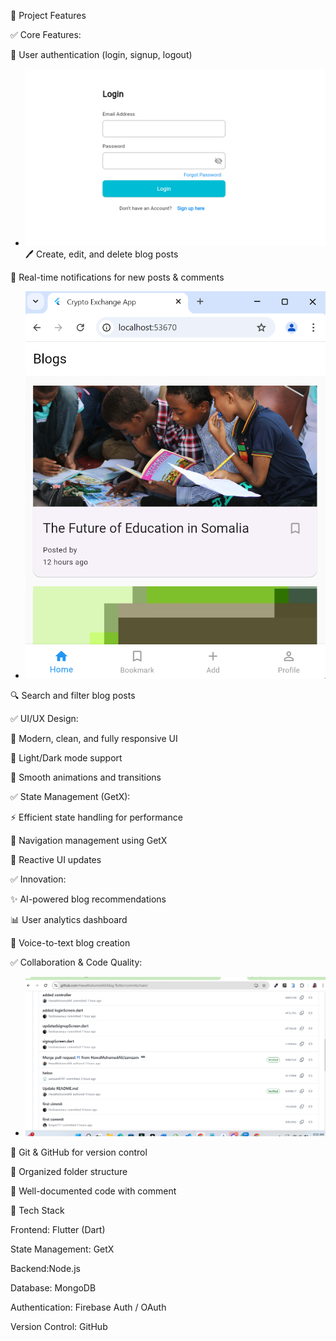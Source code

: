 
📌 Project Features

✅ Core Features:

👥 User authentication (login, signup, logout)
- ![API Architecture](https://github.com/HawaMuhumedAli/blog-flutter/blob/3a3c256578fb1c3396feec6de5293af45d00989e/Screenshot%202025-02-01%20080429.png
)
🖊️ Create, edit, and delete blog posts

📩 Real-time notifications for new posts & comments
- ![API Architecture](https://github.com/HawaMuhumedAli/blog-flutter/blob/1cc4392cc4ad29c90e986ebfb32bbb1d493cee79/Screenshot%202025-02-01%20083754.png
)

🔍 Search and filter blog posts

✅ UI/UX Design:

🎨 Modern, clean, and fully responsive UI

🌙 Light/Dark mode support

🔄 Smooth animations and transitions

✅ State Management (GetX):

⚡ Efficient state handling for performance

📍 Navigation management using GetX

🔄 Reactive UI updates

✅ Innovation:

✨ AI-powered blog recommendations

📊 User analytics dashboard

🎤 Voice-to-text blog creation

✅ Collaboration & Code Quality:
- ![API Architecture](https://github.com/HawaMuhumedAli/blog-flutter/blob/a847cbb1c218f715a6ff1071b759c9946bf83f2c/Screenshot%202025-02-01%20083242.png
)


🔄 Git & GitHub for version control

📂 Organized folder structure

📑 Well-documented code with comment


🚀 Tech Stack

Frontend: Flutter (Dart)

State Management: GetX

Backend:Node.js

Database: MongoDB

Authentication: Firebase Auth / OAuth

Version Control:  GitHub
